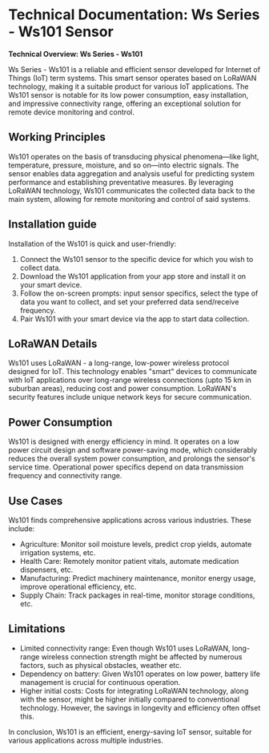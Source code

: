 # Technical Documentation: Ws Series - Ws101 Sensor

**Technical Overview: Ws Series - Ws101**

Ws Series - Ws101 is a reliable and efficient sensor developed for Internet of Things (IoT) term systems. This smart sensor operates based on LoRaWAN technology, making it a suitable product for various IoT applications. The Ws101 sensor is notable for its low power consumption, easy installation, and impressive connectivity range, offering an exceptional solution for remote device monitoring and control.

## Working Principles

Ws101 operates on the basis of transducing physical phenomena—like light, temperature, pressure, moisture, and so on—into electric signals. The sensor enables data aggregation and analysis useful for predicting system performance and establishing preventative measures. By leveraging LoRaWAN technology, Ws101 communicates the collected data back to the main system, allowing for remote monitoring and control of said systems.

## Installation guide

Installation of the Ws101 is quick and user-friendly:

1. Connect the Ws101 sensor to the specific device for which you wish to collect data.
2. Download the Ws101 application from your app store and install it on your smart device.
3. Follow the on-screen prompts: input sensor specifics, select the type of data you want to collect, and set your preferred data send/receive frequency.
4. Pair Ws101 with your smart device via the app to start data collection.

## LoRaWAN Details

Ws101 uses LoRaWAN - a long-range, low-power wireless protocol designed for IoT. This technology enables "smart" devices to communicate with IoT applications over long-range wireless connections (upto 15 km in suburban areas), reducing cost and power consumption. LoRaWAN's security features include unique network keys for secure communication.

## Power Consumption

Ws101 is designed with energy efficiency in mind. It operates on a low power circuit design and software power-saving mode, which considerably reduces the overall system power consumption, and prolongs the sensor's service time. Operational power specifics depend on data transmission frequency and connectivity range.

## Use Cases

Ws101 finds comprehensive applications across various industries. These include:

- Agriculture: Monitor soil moisture levels, predict crop yields, automate irrigation systems, etc.
- Health Care: Remotely monitor patient vitals, automate medication dispensers, etc.
- Manufacturing: Predict machinery maintenance, monitor energy usage, improve operational efficiency, etc.
- Supply Chain: Track packages in real-time, monitor storage conditions, etc.

## Limitations

- Limited connectivity range: Even though Ws101 uses LoRaWAN, long-range wireless connection strength might be affected by numerous factors, such as physical obstacles, weather etc.
- Dependency on battery: Given Ws101 operates on low power, battery life management is crucial for continuous operation.
- Higher initial costs: Costs for integrating LoRaWAN technology, along with the sensor, might be higher initially compared to conventional technology. However, the savings in longevity and efficiency often offset this.

In conclusion, Ws101 is an efficient, energy-saving IoT sensor, suitable for various applications across multiple industries.
